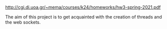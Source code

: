 http://cgi.di.uoa.gr/~mema/courses/k24/homeworks/hw3-spring-2021.pdf


The aim of this project is to get acquainted with the creation of threads and the web sockets.
